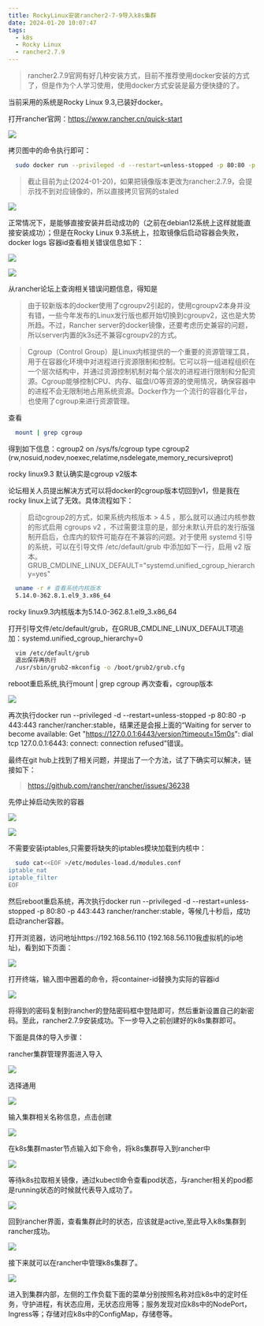 ```yaml
---
title: RockyLinux安装rancher2-7-9导入k8s集群
date: 2024-01-20 10:07:47
tags:
  - k8s 
  - Rocky Linux
  - rancher2.7.9
---
```


>rancher2.7.9官网有好几种安装方式，目前不推荐使用docker安装的方式了，但是作为个人学习使用，使用docker方式安装是最方便快捷的了。

当前采用的系统是Rocky Linux 9.3,已装好docker。

打开rancher官网：https://www.rancher.cn/quick-start

  ![](/images/rancher_required.jpeg)

拷贝图中的命令执行即可：

```bash
  sudo docker run --privileged -d --restart=unless-stopped -p 80:80 -p 443:443 rancher/rancher:stable
```

>截止目前为止(2024-01-20)，如果把镜像版本更改为rancher:2.7.9，会提示找不到对应镜像的，所以直接拷贝官网的staled

  ![](/images/rancher_not_found.jpeg)

正常情况下，是能够直接安装并启动成功的（之前在debian12系统上这样就能直接安装成功）；但是在Rocky Linux 9.3系统上，拉取镜像后启动容器会失败，docker logs 容器id查看相关错误信息如下：

  ![](/images/rancher_ps.jpeg)

  ![](/images/rancher_error.jpeg)

从rancher论坛上查询相关错误问题信息，得知是
>由于较新版本的docker使用了cgroupv2引起的，使用cgroupv2本身并没有错，一些今年发布的Linux发行版也都开始切换到cgroupv2，这也是大势所趋。不过，Rancher server的docker镜像，还要考虑历史兼容的问题，所以server内置的k3s还不兼容cgroupv2的方式。

>Cgroup（Control Group）是Linux内核提供的一个重要的资源管理工具，用于在容器化环境中对进程进行资源限制和控制。它可以将一组进程组织在一个层次结构中，并通过资源控制机制对每个层次的进程进行限制和分配资源。Cgroup能够控制CPU、内存、磁盘I/O等资源的使用情况，确保容器中的进程不会无限制地占用系统资源。Docker作为一个流行的容器化平台，也使用了cgroup来进行资源管理。

查看

```bash
  mount | grep cgroup 
```

得到如下信息：cgroup2 on /sys/fs/cgroup type cgroup2 (rw,nosuid,nodev,noexec,relatime,nsdelegate,memory_recursiveprot)

rocky linux9.3 默认确实是cgroup v2版本

论坛相关人员提出解决方式可以将docker的cgroup版本切回到v1，但是我在rocky linux上试了无效。具体流程如下：

>启动cgroup2的方式，如果系统内核版本 > 4.5 ，那么就可以通过内核参数的形式启用 cgroups v2 ，不过需要注意的是，部分未默认开启的发行版强制开启后，仓库内的软件可能存在不兼容的问题。对于使用 systemd 引导的系统，可以在引导文件 /etc/default/grub 中添加如下一行，启用 v2 版本。GRUB_CMDLINE_LINUX_DEFAULT="systemd.unified_cgroup_hierarchy=yes"

```bash
  uname -r # 查看系统内核版本
  5.14.0-362.8.1.el9_3.x86_64
```
rocky linux9.3内核版本为5.14.0-362.8.1.el9_3.x86_64

打开引导文件/etc/default/grub，在GRUB_CMDLINE_LINUX_DEFAULT项追加：systemd.unified_cgroup_hierarchy=0

```bash
  vim /etc/default/grub
  退出保存再执行
  /usr/sbin/grub2-mkconfig -o /boot/grub2/grub.cfg
```

reboot重启系统,执行mount | grep cgroup 再次查看，cgroup版本

  ![](/images/cgroupv1.jpeg)

再次执行docker run --privileged -d --restart=unless-stopped -p 80:80 -p 443:443 rancher/rancher:stable，结果还是会报上面的“Waiting for server to become available: Get "https://127.0.0.1:6443/version?timeout=15m0s": dial tcp 127.0.0.1:6443: connect: connection refused”错误。


最终在git hub上找到了相关问题，并提出了一个方法，试了下确实可以解决，链接如下：
>https://github.com/rancher/rancher/issues/36238

先停止掉启动失败的容器

  ![](/images/rancher_error_stop.jpeg)

  ![](/images/rancher_error_solution.jpeg)

  不需要安装iptables,只需要将缺失的iptables模块加载到内核中：

```bash
  sudo cat<<EOF >/etc/modules-load.d/modules.conf
iptable_nat
iptable_filter
EOF
``` 

然后reboot重启系统，再次执行docker run --privileged -d --restart=unless-stopped -p 80:80 -p 443:443 rancher/rancher:stable，等候几十秒后，成功启动rancher容器。

打开浏览器，访问地址https://192.168.56.110  (192.168.56.110我虚拟机的ip地址)，看到如下页面：

  ![](/images/rancher_succ.jpeg)

打开终端，输入图中圈着的命令，将container-id替换为实际的容器id

  ![](/images/rancher_first_passwd.jpeg)

将得到的密码复制到rancher的登陆密码框中登陆即可，然后重新设置自己的新密码。至此，rancher2.7.9安装成功。下一步导入之前创建好的k8s集群即可。

下面是具体的导入步骤：

  rancher集群管理界面进入导入

  ![](/images/k8s_import1.jpeg)

  选择通用

  ![](/images/k8s_import2.jpeg)

  输入集群相关名称信息，点击创建

  ![](/images/k8s_import3.jpeg)  

  在k8s集群master节点输入如下命令，将k8s集群导入到rancher中

  ![](/images/k8s_import4.jpeg)    

  等待k8s拉取相关镜像，通过kubectl命令查看pod状态，与rancher相关的pod都是running状态的时候就代表导入成功了。

  ![](/images/k8s_import5.jpeg)  


  回到rancher界面，查看集群此时的状态，应该就是active,至此导入k8s集群到rancher成功。

  ![](/images/k8s_import6.jpeg)    

  接下来就可以在rancher中管理k8s集群了。

  ![](/images/k8s_import7.jpeg)      

进入到集群内部，左侧的工作负载下面的菜单分别按照名称对应k8s中的定时任务，守护进程，有状态应用，无状态应用等；服务发现对应k8s中的NodePort，Ingress等；存储对应k8s中的ConfigMap，存储卷等。

